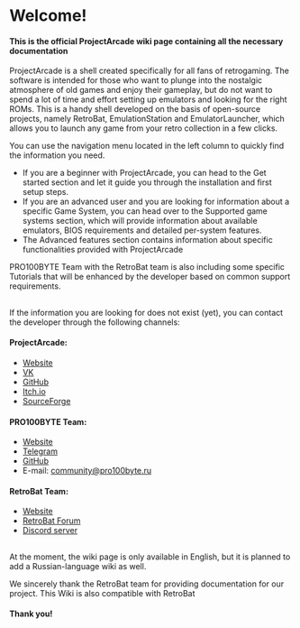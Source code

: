 # Welcome!

#### This is the official ProjectArcade wiki page containing all the necessary documentation

ProjectArcade is a shell created specifically for all fans of retrogaming. The software is intended for those who want to plunge into the nostalgic atmosphere of old games and enjoy their gameplay, but do not want to spend a lot of time and effort setting up emulators and looking for the right ROMs. This is a handy shell developed on the basis of open-source projects, namely RetroBat, EmulationStation and EmulatorLauncher, which allows you to launch any game from your retro collection in a few clicks.

You can use the navigation menu located in the left column to quickly find the information you need.

* If you are a beginner with ProjectArcade, you can head to the Get started section and let it guide you through the installation and first setup steps.
* If you are an advanced user and you are looking for information about a specific Game System, you can head over to the Supported game systems section, which will provide information about available emulators, BIOS requirements and detailed per-system features.
* The Advanced features section contains information about specific functionalities provided with ProjectArcade

PRO100BYTE Team with the RetroBat team is also including some specific Tutorials that will be enhanced by the developer based on common support requirements.

##

If the information you are looking for does not exist (yet), you can contact the developer through the following channels:

#### ProjectArcade:

* [Website](https://projectarcade.ru)
* [VK](https://vk.com/projectarcade)
* [GitHub](https://github.com/PRO100BYTE/ProjectArcade)
* [Itch.io](https://thedayg0ne.itch.io/projectarcade)
* [SourceForge](https://sourceforge.net/projects/projectarcade/)

#### PRO100BYTE Team:

* [Website](https://pro100byte.ru)
* [Telegram](https://t.me/thedayg0ne)
* [GitHub](https://github.com/PRO100BYTE)
* E-mail: community@pro100byte.ru

#### RetroBat Team:

* [Website](https://www.retrobat.org/)
* [RetroBat Forum](https://social.retrobat.org/forum)
* [Discord server](https://social.retrobat.org/discord)

##

At the moment, the wiki page is only available in English, but it is planned to add a Russian-language wiki as well.

We sincerely thank the RetroBat team for providing documentation for our project. This Wiki is also compatible with RetroBat

#### Thank you!
